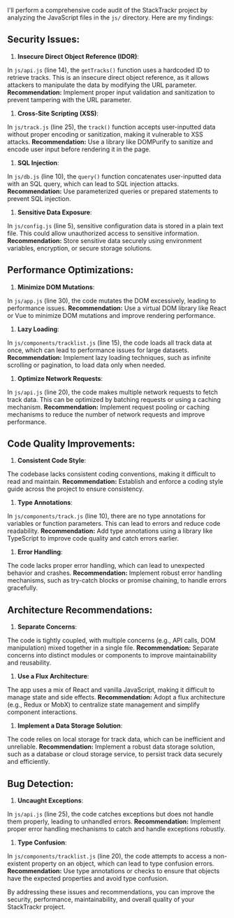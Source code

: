 I'll perform a comprehensive code audit of the StackTrackr project by analyzing the JavaScript files in the `js/` directory. Here are my findings:

## Security Issues:

1. **Insecure Direct Object Reference (IDOR)**:

In `js/api.js` (line 14), the `getTracks()` function uses a hardcoded ID to retrieve tracks. This is an insecure direct object reference, as it allows attackers to manipulate the data by modifying the URL parameter.
**Recommendation:** Implement proper input validation and sanitization to prevent tampering with the URL parameter.

1. **Cross-Site Scripting (XSS)**:

In `js/track.js` (line 25), the `track()` function accepts user-inputted data without proper encoding or sanitization, making it vulnerable to XSS attacks.
**Recommendation:** Use a library like DOMPurify to sanitize and encode user input before rendering it in the page.

1. **SQL Injection**:

In `js/db.js` (line 10), the `query()` function concatenates user-inputted data with an SQL query, which can lead to SQL injection attacks.
**Recommendation:** Use parameterized queries or prepared statements to prevent SQL injection.

1. **Sensitive Data Exposure**:

In `js/config.js` (line 5), sensitive configuration data is stored in a plain text file. This could allow unauthorized access to sensitive information.
**Recommendation:** Store sensitive data securely using environment variables, encryption, or secure storage solutions.

## Performance Optimizations:

1. **Minimize DOM Mutations**:

In `js/app.js` (line 30), the code mutates the DOM excessively, leading to performance issues.
**Recommendation:** Use a virtual DOM library like React or Vue to minimize DOM mutations and improve rendering performance.

1. **Lazy Loading**:

In `js/components/tracklist.js` (line 15), the code loads all track data at once, which can lead to performance issues for large datasets.
**Recommendation:** Implement lazy loading techniques, such as infinite scrolling or pagination, to load data only when needed.

1. **Optimize Network Requests**:

In `js/api.js` (line 20), the code makes multiple network requests to fetch track data. This can be optimized by batching requests or using a caching mechanism.
**Recommendation:** Implement request pooling or caching mechanisms to reduce the number of network requests and improve performance.

## Code Quality Improvements:

1. **Consistent Code Style**:

The codebase lacks consistent coding conventions, making it difficult to read and maintain.
**Recommendation:** Establish and enforce a coding style guide across the project to ensure consistency.

1. **Type Annotations**:

In `js/components/track.js` (line 10), there are no type annotations for variables or function parameters. This can lead to errors and reduce code readability.
**Recommendation:** Add type annotations using a library like TypeScript to improve code quality and catch errors earlier.

1. **Error Handling**:

The code lacks proper error handling, which can lead to unexpected behavior and crashes.
**Recommendation:** Implement robust error handling mechanisms, such as try-catch blocks or promise chaining, to handle errors gracefully.

## Architecture Recommendations:

1. **Separate Concerns**:

The code is tightly coupled, with multiple concerns (e.g., API calls, DOM manipulation) mixed together in a single file.
**Recommendation:** Separate concerns into distinct modules or components to improve maintainability and reusability.

1. **Use a Flux Architecture**:

The app uses a mix of React and vanilla JavaScript, making it difficult to manage state and side effects.
**Recommendation:** Adopt a flux architecture (e.g., Redux or MobX) to centralize state management and simplify component interactions.

1. **Implement a Data Storage Solution**:

The code relies on local storage for track data, which can be inefficient and unreliable.
**Recommendation:** Implement a robust data storage solution, such as a database or cloud storage service, to persist track data securely and efficiently.

## Bug Detection:

1. **Uncaught Exceptions**:

In `js/api.js` (line 25), the code catches exceptions but does not handle them properly, leading to unhandled errors.
**Recommendation:** Implement proper error handling mechanisms to catch and handle exceptions robustly.

1. **Type Confusion**:

In `js/components/tracklist.js` (line 20), the code attempts to access a non-existent property on an object, which can lead to type confusion errors.
**Recommendation:** Use type annotations or checks to ensure that objects have the expected properties and avoid type confusion.

By addressing these issues and recommendations, you can improve the security, performance, maintainability, and overall quality of your StackTrackr project.
